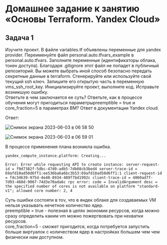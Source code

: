 # Домашнее задание к занятию «Основы Terraform. Yandex Cloud»  

## Задача 1   

Изучите проект. В файле variables.tf объявлены переменные для yandex provider.
Переименуйте файл personal.auto.tfvars_example в personal.auto.tfvars. Заполните переменные (идентификаторы облака, токен доступа). Благодаря .gitignore этот файл не попадет в публичный репозиторий. Вы можете выбрать иной способ безопасно передать секретные данные в terraform.
Сгенерируйте или используйте свой текущий ssh ключ. Запишите его открытую часть в переменную vms_ssh_root_key.
Инициализируйте проект, выполните код. Исправьте возникшую ошибку.  
Ответьте в чем заключается ее суть?
Ответьте, как в процессе обучения могут пригодиться параметрыpreemptible = true и core_fraction=5 в параметрах ВМ? Ответ в документации Yandex cloud.

Ответ:    

![Снимок экрана 2023-06-03 в 06 58 50](https://github.com/tomaevmax/devops-netology/assets/32243921/d105f1cc-8652-4ad7-a136-6f4e20a39b57)   

![Снимок экрана 2023-06-03 в 06 59 01](https://github.com/tomaevmax/devops-netology/assets/32243921/c58e717b-092e-47fb-8a1e-91fd17bb531e)  

В процессе применения плана возникла ошибка.

``` 
yandex_compute_instance.platform: Creating...   

Error: Error while requesting API to create instance: server-request-id = f9d7382f-5dbc-47d0-adb5-7db08cb3bed4 server-trace-id = 69afd10ad50d6ff1:ee536ba6a6bc3b53:69afd10ad50d6ff1:1 client-request-id = f4c34639-975d-4e48-8934-489f7bd1992c client-trace-id = 4860ad7f-7d93-460d-9067-74d3e70ada6c rpc error: code = InvalidArgument desc = the specified number of cores is not available on platform "standard-v1"; allowed core number: 2, 4   
```   
Суть ошибки состояти в тоv, что в яндек облаке для создаваемых VM нельзя указывать нечетное количество ядер.   
preemptible = true - полезная в целях экономии ресурсов, когда можно сразу определить каким vm можно пожертвовать при нехватки ресурсов.   
core_fraction=5 - сможет пригодится, когда потребуется запустить больше виртуалок с количеством ядер в настройках большем чем чем физически нам доступном.   
